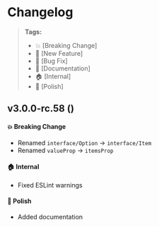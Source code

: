 Changelog
=========

> **Tags:**
> - :boom:       [Breaking Change]
> - :rocket:     [New Feature]
> - :bug:        [Bug Fix]
> - :memo:       [Documentation]
> - :house:      [Internal]
> - :nail_care:  [Polish]

## v3.0.0-rc.58 ()

#### :boom: Breaking Change

* Renamed `interface/Option` -> `interface/Item`
* Renamed `valueProp` -> `itemsProp`

#### :house: Internal

* Fixed ESLint warnings

#### :nail_care: Polish

* Added documentation
